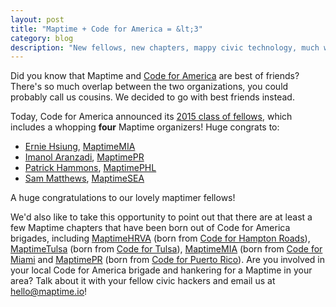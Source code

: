 ```yaml
---
layout: post
title: "Maptime + Code for America = &lt;3"
category: blog
description: "New fellows, new chapters, mappy civic technology, much win!"
---
```



Did you know that Maptime and [Code for America](http://codeforamerica.org) are best of friends? There's so much overlap between the two organizations, you could probably call us cousins. We decided to go with best friends instead.

Today, Code for America announced its [2015 class of fellows](http://web.archive.org/web/20160215144837/http://www.codeforamerica.org/geeks/our-geeks/2015-fellows/), which includes a whopping **four** Maptime organizers! Huge congrats to:

- [Ernie Hsiung](http://twitter.com/ernieatlyd), [MaptimeMIA](http://twitter.com/maptimemia)
- [Imanol Aranzadi](http://twitter.com/iaranzadi), [MaptimePR](http://twitter.com/maptimepr)
- [Patrick Hammons](http://twitter.com/hamhandedly), [MaptimePHL](http://twitter.com/maptimephl)
- [Sam Matthews](http://twitter.com/vancematthews), [MaptimeSEA](http://twitter.com/maptimesea)

A huge congratulations to our lovely maptimer fellows!

We'd also like to take this opportunity to point out that there are at least a few Maptime chapters that have been born out of Code for America brigades, including [MaptimeHRVA](http://twitter.com/maptimehrva) (born from [Code for Hampton Roads](http://code4hr.org/)), [MaptimeTulsa](http://twitter.com/maptimetulsa) (born from [Code for Tulsa](http://codefortulsa.org/)), [MaptimeMIA](http://twitter.com/maptimemia) (born from [Code for Miami](http://codeformiami.org) and [MaptimePR](http://twitter.com/maptimepr) (born from [Code for Puerto Rico](http://code4puertorico.org/)). Are you involved in your local Code for America brigade and hankering for a Maptime in your area? Talk about it with your fellow civic hackers and email us at [hello@maptime.io](mailto:hello@maptime.io)!
